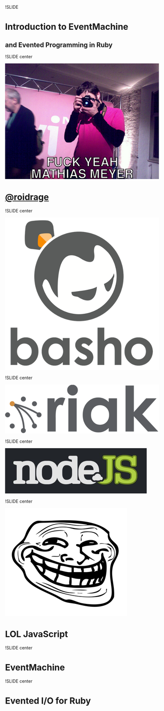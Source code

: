 !SLIDE 
# Introduction to EventMachine #
## and Evented Programming in Ruby ##

!SLIDE center

![Fuck Yeah Mathias Meyer](fuckyeah.jpg)

# [@roidrage](http://twitter.com/roidrage) #

!SLIDE center

![Basho](basho.png)

!SLIDE center

![Riak](riak_logo.png)

!SLIDE center

![Node.js](nodejs.png)

!SLIDE center

![Troll](trollface.png)

# LOL JavaScript #

!SLIDE center

# EventMachine #

!SLIDE center

# Evented I/O for Ruby #

